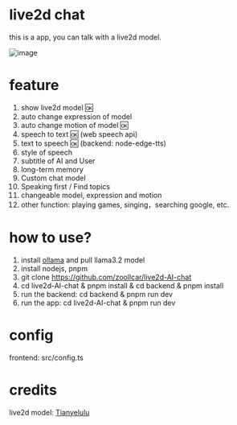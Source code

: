 # live2d chat

this is a app, you can talk with a live2d model.

![image](https://github.com/user-attachments/assets/b7dec493-70fc-40d0-bfbf-c0940e6aaa91)


# feature

1. show live2d model 🆗
2. auto change expression of model
3. auto change motion of model 🆗
4. speech to text 🆗 (web speech api) 
5. text to speech 🆗 (backend: node-edge-tts) 
6. style of speech
7. subtitle of AI and User
8. long-term memory
9. Custom chat model
10. Speaking first / Find topics
11. changeable model, expression and motion
12. other function: playing games, singing，searching google, etc.

# how to use?

1. install [ollama](https://ollama.com/) and pull llama3.2 model
2. install nodejs, pnpm
3. git clone https://github.com/zoollcar/live2d-AI-chat
4. cd live2d-AI-chat & pnpm install & cd backend & pnpm install
5. run the backend: cd backend & pnpm run dev
6. run the app: cd live2d-AI-chat & pnpm run dev

# config

frontend: src/config.ts


# credits
live2d model: [Tianyelulu](https://tianyelulu.booth.pm)
